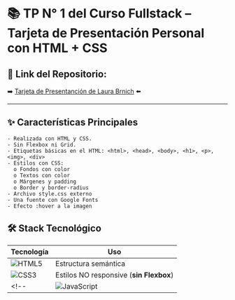 # 📚 TP N° 1 del Curso Fullstack – Tarjeta de Presentación Personal con HTML + CSS

## 🔗 Link del Repositorio:
➡️ [Tarjeta de Presentanción de Laura Brnich](http://laurabrnich4.github.io/Tarjeta-de-presentacion-personal/ "Laura") ⬅️

---

## ✨ Características Principales
````
- Realizada con HTML y CSS.
- Sin Flexbox ni Grid.
- Etiquetas básicas en el HTML: <html>, <head>, <body>, <h1>, <p>, <img>, <div>
- Estilos con CSS:
  o Fondos con color
  o Textos con color
  o Márgenes y padding
  o Border y border-radius
- Archivo style.css externo
- Una fuente con Google Fonts
- Efecto :hover a la imagen
````

## 🛠 Stack Tecnológico

| Tecnología | Uso |
|------------|------|
| ![HTML5](https://img.shields.io/badge/html5-%23E34F26.svg?style=for-the-badge&logo=html5&logoColor=white) | Estructura semántica |
| ![CSS3](https://img.shields.io/badge/css3-%231572B6.svg?style=for-the-badge&logo=css3&logoColor=white) | Estilos NO responsive (**sin Flexbox**) |
<!-- | ![JavaScript](https://img.shields.io/badge/JavaScript-%23323330.svg?style=for-the-badge&logo=javascript&logoColor=F7DF1E) | Interactividad del menú | -->




